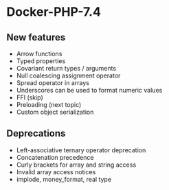 # Docker-PHP-7.4
## New features
* Arrow functions
* Typed properties
* Covariant return types / arguments
* Null coalescing assignment operator
* Spread operator in arrays
* Underscores can be used to format numeric values 
* FFI (skip)
* Preloading (next topic)
* Custom object serialization

## Deprecations
* Left-associative ternary operator deprecation
* Concatenation precedence
* Curly brackets for array and string access
* Invalid array access notices
* implode, money_format, real type
